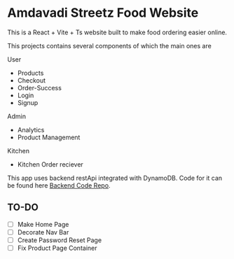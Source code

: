 # Amdavadi Streetz Food Website

This is a React + Vite  + Ts website built to make food ordering easier online.

This projects contains several components of which the main ones are

User
- Products
- Checkout
- Order-Success
- Login
- Signup

Admin
- Analytics
- Product Management

Kitchen
- Kitchen Order reciever

This app uses backend restApi integrated with DynamoDB. Code for it can be found here [Backend Code Repo](https://github.com/dwij-2811/E-commerce-Web-Application-Backend).

## TO-DO

- [ ] Make Home Page
- [ ] Decorate Nav Bar
- [ ] Create Password Reset Page
- [ ] Fix Product Page Container
